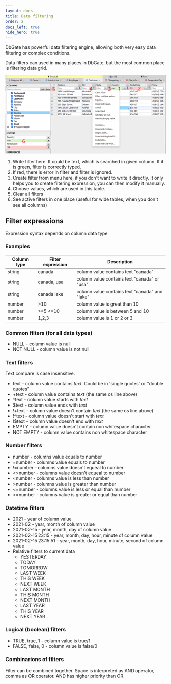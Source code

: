 ```yaml
---
layout: docs
title: Data filtering
order: 2
docs_left: true
hide_hero: true
---
```


DbGate has powerful data filtering engine, allowing both very easy data filtering or complex conditions.

Data filters can used in many places in DbGate, but the most common place is filtering data grid.

<img src='/assets/docs/filter.png' />

1. Write filter here. It could be text, which is searched in given column. If it is green, filter is correctly typed.
2. If red, there is error in filter and filter is  ignored.
3. Create filter from menu here, if you don't want to write it directly. It only helps you to create filtering expression, you can then modify it manually.
4. Choose values, which are used in this table.
5. Clear all filters
6. See active filters in one place (useful for wide tables, when you don't see all columns)

## Filter expressions
Expression syntax depends on column data type

### Examples

| Column type | Filter expression |  Description |
|----------|-------------|------|
| string | canada | column value contains text "canada" |
| string | canada, usa | column value contains text "canada" or "usa" |
| string | canada lake | column value contains text "canada" and "lake" |
| number | >10 | column value is great than 10 |
| number | >=5 <=10 | column value is between 5 and 10 |
| number | 1,2,3 | column value is 1 or 2 or 3 |

### Common filters (for all data types)
- NULL - column value is null
- NOT NULL - column value is not null

### Text filters
Text compare is case insensitive.
- text - column value contains _text_. Could be in 'single quotes' or "double quotes"
- +text - column value contains _text_ (the same os line above)
- ^text - column value starts with _text_
- $text - column value ends with _text_
- !+text - column value doesn't contain _text_ (the same os line above)
- !^text - column value doesn't start with _text_
- !$text - column value doesn't end with _text_
- EMPTY - column value doesn't contain non whitespace character
- NOT EMPTY - column value contains non whitespace character

### Number filters
- number - columns value equals to number
- =number - columns value equals to number
- !=number - columns value doesn't equeal to number
- <>number - columns value doesn't equeal to number
- <number - columns value is less than number
- \>number - columns value is greater than number
- <=number - columns value is less or equal than number
- \>=number - columns value is greater or equal than number

### Datetime filters
- 2021 - year of column value
- 2021-02 - year, month of column value
- 2021-02-15 - year, month, day of column value
- 2021-02-15 23:15 - year, month, day, hour, minute of column value
- 2021-02-15 23:15:51 - year, month, day, hour, minute, second of column value
- Relative filters to current data
  - YESTERDAY
  - TODAY
  - TOMORROW
  - LAST WEEK
  - THIS WEEK
  - NEXT WEEK
  - LAST MONTH
  - THIS MONTH
  - NEXT MONTH
  - LAST YEAR
  - THIS YEAR
  - NEXT YEAR

### Logical (boolean) filters
- TRUE, true, 1 - column value is true/1
- FALSE, false, 0 - column value is false/0

### Combinarions of filters
Filter can be combined together. Space is interpreted as AND operator, comma as OR operator. AND has higher priority than OR.
